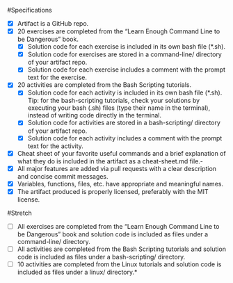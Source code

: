 #Specifications

- [X] Artifact is a GitHub repo.
- [X] 20 exercises are completed from the “Learn Enough Command Line to be Dangerous” book.
  - [X] Solution code for each exercise is included in its own bash file (*.sh).
  - [X] Solution code for exercises are stored in a command-line/ directory of your artifact repo.
  - [X] Solution code for each exercise includes a comment with the prompt text for the exercise.
- [X] 20 activities are completed from the Bash Scripting tutorials.
  - [X] Solution code for each activity is included in its own bash file (*.sh). Tip: for the bash-scripting tutorials, check your solutions by executing your bash (.sh) files (type their name in the terminal), instead of writing code directly in the terminal.
  - [X] Solution code for activities are stored in a bash-scripting/ directory of your artifact repo.
  - [X] Solution code for each activity includes a comment with the prompt text for the activity.
- [X] Cheat sheet of your favorite useful commands and a brief explanation of what they do is included in the artifact as a cheat-sheet.md file.-
- [X] All major features are added via pull requests with a clear description and concise commit messages.
- [X] Variables, functions, files, etc. have appropriate and meaningful names.
- [X] The artifact produced is properly licensed, preferably with the MIT license.

#Stretch

- [ ] All exercises are completed from the “Learn Enough Command Line to be Dangerous” book and solution code is included as files under a command-line/ directory.
- [ ] All activities are completed from the Bash Scripting tutorials and solution code is included as files under a bash-scripting/ directory.
- [ ] 10 activities are completed from the Linux tutorials and solution code is included as files under a linux/ directory.*
